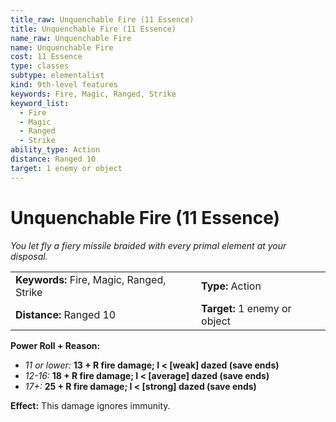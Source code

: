 ```yaml
---
title_raw: Unquenchable Fire (11 Essence)
title: Unquenchable Fire (11 Essence)
name_raw: Unquenchable Fire
name: Unquenchable Fire
cost: 11 Essence
type: classes
subtype: elementalist
kind: 9th-level features
keywords: Fire, Magic, Ranged, Strike
keyword_list:
  - Fire
  - Magic
  - Ranged
  - Strike
ability_type: Action
distance: Ranged 10
target: 1 enemy or object
---
```


# Unquenchable Fire (11 Essence)

*You let fly a fiery missile braided with every primal element at your disposal.*

|                                           |                               |
| :---------------------------------------- | :---------------------------- |
| **Keywords:** Fire, Magic, Ranged, Strike | **Type:** Action              |
| **Distance:** Ranged 10                   | **Target:** 1 enemy or object |

**Power Roll + Reason:**

- *11 or lower:* **13 + R fire damage; I \< \[weak\] dazed (save ends)**
- *12-16:* **18 + R fire damage; I \< \[average\] dazed (save ends)**
- *17+:* **25 + R fire damage; I \< \[strong\] dazed (save ends)**

**Effect:** This damage ignores immunity.

